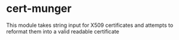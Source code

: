 cert-munger
===========

This module takes string input for X509 certificates and attempts to reformat them into a valid readable certificate
